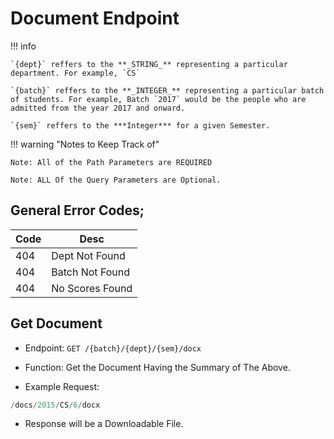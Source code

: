 # Document Endpoint

!!! info

    `{dept}` reffers to the **_STRING_** representing a particular department. For example, `CS`

    `{batch}` reffers to the **_INTEGER_** representing a particular batch of students. For example, Batch `2017` would be the people who are admitted from the year 2017 and onward.

    `{sem}` reffers to the ***Integer*** for a given Semester.

!!! warning "Notes to Keep Track of"

    Note: All of the Path Parameters are REQUIRED

    Note: ALL Of the Query Parameters are Optional.

## General Error Codes;

| Code | Desc            |
| ---- | --------------- |
| 404  | Dept Not Found  |
| 404  | Batch Not Found |
| 404  | No Scores Found |

## Get Document

- Endpoint: `GET /{batch}/{dept}/{sem}/docx`
- Function: Get the Document Having the Summary of The Above.

- Example Request:

```py
/docs/2015/CS/6/docx
```

- Response will be a Downloadable File.
